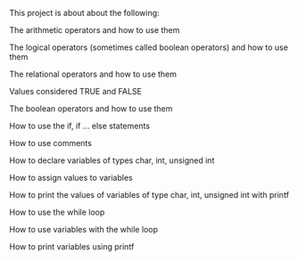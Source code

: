 This project is about about the following:

The arithmetic operators and how to use them

The logical operators (sometimes called boolean operators) and how to use them

The relational operators and how to use them

Values  considered TRUE and FALSE

The boolean operators and how to use them

How to use the if, if ... else statements

How to use comments

How to declare variables of types char, int, unsigned int

How to assign values to variables

How to print the values of variables of type char, int, unsigned int with printf

How to use the while loop

How to use variables with the while loop

How to print variables using printf
